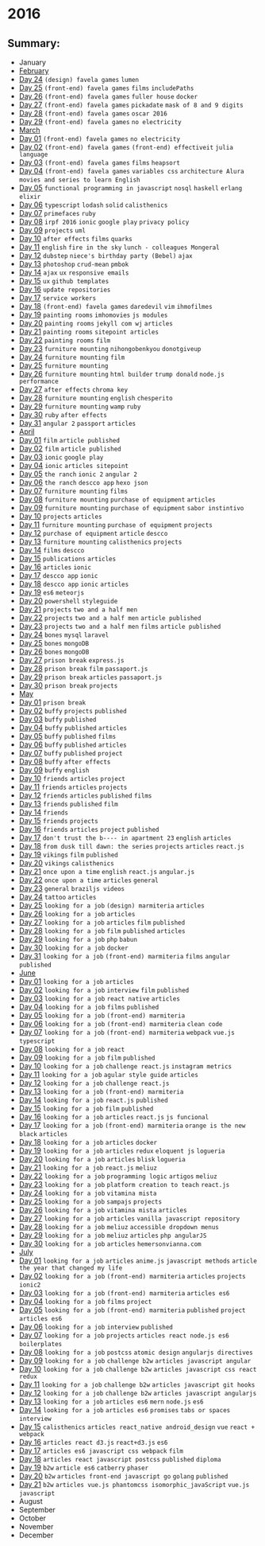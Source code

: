 # 2016

## Summary:
 - January
 - [February](feb/README.md)
  - [Day 24](feb/02-24-2016.md) `(design) favela games` `lumen`
  - [Day 25](feb/02-25-2016.md) `(front-end) favela games` `films` `includePaths`
  - [Day 26](feb/02-26-2016.md) `(front-end) favela games` `fuller house`  `docker` 
  - [Day 27](feb/02-27-2016.md) `(front-end) favela games` `pickadate` `mask of 8 and 9 digits`
  - [Day 28](feb/02-28-2016.md) `(front-end) favela games` `oscar 2016`
  - [Day 29](feb/02-29-2016.md) `(front-end) favela games` `no electricity`
 - [March](mar/README.md)
  - [Day 01](mar/03-01-2016.md) `(front-end) favela games` `no electricity`
  - [Day 02](mar/03-02-2016.md) `(front-end) favela games` `(front-end) effectiveit` `julia language`
  - [Day 03](mar/03-03-2016.md) `(front-end) favela games` `films` `heapsort`
  - [Day 04](mar/03-04-2016.md) `(front-end) favela games` `variables css` `architecture Alura` `movies and series to learn English`
  - [Day 05](mar/03-05-2016.md) `functional programming in javascript` `nosql` `haskell` `erlang` `elixir`
  - [Day 06](mar/03-06-2016.md) `typescript` `lodash` `solid` `calisthenics`
  - [Day 07](mar/03-07-2016.md) `primefaces` `ruby`
  - [Day 08](mar/03-08-2016.md) `irpf 2016` `ionic` `google play` `privacy policy`
  - [Day 09](mar/03-09-2016.md) `projects` `uml`
  - [Day 10](mar/03-10-2016.md) `after effects` `films` `quarks`
  - [Day 11](mar/03-11-2016.md) `english` `fire in the sky` `lunch - colleagues Mongeral`
  - [Day 12](mar/03-12-2016.md) `dubstep` `niece's birthday party (Bebel)` `ajax`
  - [Day 13](mar/03-13-2016.md) `photoshop` `crud-mean` `pmbok`
  - [Day 14](mar/03-14-2016.md) `ajax` `ux` `responsive emails`
  - [Day 15](mar/03-15-2016.md) `ux` `github templates`
  - [Day 16](mar/03-16-2016.md) `update repositories`
  - [Day 17](mar/03-17-2016.md) `service workers`
  - [Day 18](mar/03-18-2016.md) `(front-end) favela games` `daredevil` `vim` `ihmofilmes`
  - [Day 19](mar/03-19-2016.md) `painting rooms` `imhomovies` `js modules`
  - [Day 20](mar/03-20-2016.md) `painting rooms` `jekyll com wj` `articles`
  - [Day 21](mar/03-21-2016.md) `painting rooms` `sitepoint articles`
  - [Day 22](mar/03-22-2016.md) `painting rooms` `film`
  - [Day 23](mar/03-23-2016.md) `furniture mounting` `nihongobenkyou` `donotgiveup`
  - [Day 24](mar/03-24-2016.md) `furniture mounting` `film`
  - [Day 25](mar/03-25-2016.md) `furniture mounting`
  - [Day 26](mar/03-26-2016.md) `furniture mounting` `html builder` `trump donald` `node.js performance`
  - [Day 27](mar/03-27-2016.md) `after effects` `chroma key`
  - [Day 28](mar/03-28-2016.md) `furniture mounting` `english` `chesperito`
  - [Day 29](mar/03-29-2016.md) `furniture mounting` `wamp` `ruby`
  - [Day 30](mar/03-30-2016.md) `ruby` `after effects`
  - [Day 31](mar/03-31-2016.md) `angular 2` `passport` `articles`
 - [April](apr/README.md)
  - [Day 01](apr/04-01-2016.md) `film` `article published`
  - [Day 02](apr/04-02-2016.md) `film` `article published`
  - [Day 03](apr/04-03-2016.md) `ionic` `google play`
  - [Day 04](apr/04-04-2016.md) `ionic` `articles sitepoint`
  - [Day 05](apr/04-05-2016.md) `the ranch` `ionic 2` `angular 2`
  - [Day 06](apr/04-06-2016.md) `the ranch` `descco app` `hexo json`
  - [Day 07](apr/04-07-2016.md) `furniture mounting` `films`
  - [Day 08](apr/04-08-2016.md) `furniture mounting` `purchase of equipment` `articles`
  - [Day 09](apr/04-09-2016.md) `furniture mounting` `purchase of equipment` `sabor instintivo`
  - [Day 10](apr/04-10-2016.md) `projects` `articles`
  - [Day 11](apr/04-11-2016.md) `furniture mounting` `purchase of equipment` `projects`
  - [Day 12](apr/04-12-2016.md) `purchase of equipment` `article` `descco`
  - [Day 13](apr/04-13-2016.md) `furniture mounting` `calisthenics` `projects`
  - [Day 14](apr/04-14-2016.md) `films` `descco`
  - [Day 15](apr/04-15-2016.md) `publications` `articles`
  - [Day 16](apr/04-16-2016.md) `articles` `ionic`
  - [Day 17](apr/04-17-2016.md) `descco app` `ionic`
  - [Day 18](apr/04-18-2016.md) `descco app` `ionic` `articles`
  - [Day 19](apr/04-19-2016.md) `es6` `meteorjs`
  - [Day 20](apr/04-20-2016.md) `powershell` `styleguide`
  - [Day 21](apr/04-21-2016.md) `projects` `two and a half men`
  - [Day 22](apr/04-22-2016.md) `projects` `two and a half men` `article published`
  - [Day 23](apr/04-23-2016.md) `projects` `two and a half men` `films` `article published`
  - [Day 24](apr/04-24-2016.md) `bones` `mysql` `laravel`
  - [Day 25](apr/04-25-2016.md) `bones` `mongoDB`
  - [Day 26](apr/04-26-2016.md) `bones` `mongoDB`
  - [Day 27](apr/04-27-2016.md) `prison break` `express.js`
  - [Day 28](apr/04-28-2016.md) `prison break` `film` `passaport.js`
  - [Day 29](apr/04-29-2016.md) `prison break` `articles` `passaport.js`
  - [Day 30](apr/04-30-2016.md) `prison break` `projects`
 - [May](may/README.md)
  - [Day 01](may/05-01-2016.md) `prison break`
  - [Day 02](may/05-02-2016.md) `buffy` `projects` `published`
  - [Day 03](may/05-03-2016.md) `buffy` `published`
  - [Day 04](may/05-04-2016.md) `buffy` `published` `articles`
  - [Day 05](may/05-05-2016.md) `buffy` `published` `films`
  - [Day 06](may/05-06-2016.md) `buffy` `published` `articles`
  - [Day 07](may/05-07-2016.md) `buffy` `published` `project`
  - [Day 08](may/05-08-2016.md) `buffy` `after effects`
  - [Day 09](may/05-09-2016.md) `buffy` `english`
  - [Day 10](may/05-10-2016.md) `friends` `articles` `project`
  - [Day 11](may/05-11-2016.md) `friends` `articles` `projects`
  - [Day 12](may/05-12-2016.md) `friends` `articles` `published` `films`
  - [Day 13](may/05-13-2016.md) `friends` `published` `film`
  - [Day 14](may/05-14-2016.md) `friends`
  - [Day 15](may/05-15-2016.md) `friends` `projects`
  - [Day 16](may/05-16-2016.md) `friends` `articles` `project` `published`
  - [Day 17](may/05-17-2016.md) `don't trust the b---- in apartment 23` `english` `articles`
  - [Day 18](may/05-18-2016.md) `from dusk till dawn: the series` `projects` `articles` `react.js`
  - [Day 19](may/05-19-2016.md) `vikings` `film` `published`
  - [Day 20](may/05-20-2016.md) `vikings` `calisthenics`
  - [Day 21](may/05-21-2016.md) `once upon a time` `english` `react.js` `angular.js`
  - [Day 22](may/05-22-2016.md) `once upon a time` `articles` `general`
  - [Day 23](may/05-23-2016.md) `general` `braziljs videos`
  - [Day 24](may/05-24-2016.md) `tattoo` `articles`
  - [Day 25](may/05-25-2016.md) `looking for a job` `(design) marmiteria` `articles`
  - [Day 26](may/05-26-2016.md) `looking for a job` `articles`
  - [Day 27](may/05-27-2016.md) `looking for a job` `articles` `film` `published`
  - [Day 28](may/05-28-2016.md) `looking for a job` `film` `published` `articles`
  - [Day 29](may/05-29-2016.md) `looking for a job` `php` `babun`
  - [Day 30](may/05-30-2016.md) `looking for a job` `docker`
  - [Day 31](may/05-31-2016.md) `looking for a job` `(front-end) marmiteria` `films` `angular` `published`
 - [June](jun/README.md)
  - [Day 01](jun/06-01-2016.md) `looking for a job` `articles`
  - [Day 02](jun/06-02-2016.md) `looking for a job` `interview` `film` `published`
  - [Day 03](jun/06-03-2016.md) `looking for a job` `react native` `articles`
  - [Day 04](jun/06-04-2016.md) `looking for a job` `films` `published`
  - [Day 05](jun/06-05-2016.md) `looking for a job` `(front-end) marmiteria`
  - [Day 06](jun/06-06-2016.md) `looking for a job` `(front-end) marmiteria` `clean code`
  - [Day 07](jun/06-07-2016.md) `looking for a job` `(front-end) marmiteria` `webpack` `vue.js` `typescript`
  - [Day 08](jun/06-08-2016.md) `looking for a job` `react`
  - [Day 09](jun/06-09-2016.md) `looking for a job` `film` `published`
  - [Day 10](jun/06-10-2016.md) `looking for a job` `challenge react.js` `instagram metrics`
  - [Day 11](jun/06-11-2016.md) `looking for a job` `agular style guide` `articles`
  - [Day 12](jun/06-12-2016.md) `looking for a job` `challenge react.js`
  - [Day 13](jun/06-13-2016.md) `looking for a job` `(front-end) marmiteria`
  - [Day 14](jun/06-14-2016.md) `looking for a job` `react.js` `published`
  - [Day 15](jun/06-15-2016.md) `looking for a job` `film` `published`
  - [Day 16](jun/06-16-2016.md) `looking for a job` `articles` `react.js` `js funcional`
  - [Day 17](jun/06-17-2016.md) `looking for a job` `(front-end) marmiteria` `orange is the new black` `articles`
  - [Day 18](jun/06-18-2016.md) `looking for a job` `articles` `docker` 
  - [Day 19](jun/06-19-2016.md) `looking for a job` `articles` `redux` `eloquent js` `logueria`
  - [Day 20](jun/06-20-2016.md) `looking for a job` `articles` `blisk` `logueria`
  - [Day 21](jun/06-21-2016.md) `looking for a job` `react.js` `meliuz`
  - [Day 22](jun/06-22-2016.md) `looking for a job` `programming logic` `artigos` `meliuz`
  - [Day 23](jun/06-23-2016.md) `looking for a job` `platform creation to teach` `react.js`
  - [Day 24](jun/06-24-2016.md) `looking for a job` `vitamina mista`
  - [Day 25](jun/06-25-2016.md) `looking for a job` `sampajs` `projects`
  - [Day 26](jun/06-26-2016.md) `looking for a job` `vitamina mista` `articles`
  - [Day 27](jun/06-27-2016.md) `looking for a job` `articles` `vanilla javascript repository`
  - [Day 28](jun/06-28-2016.md) `looking for a job` `meliuz` `accessible dropdown menus`
  - [Day 29](jun/06-29-2016.md) `looking for a job` `meliuz` `articles` `php angularJS`
  - [Day 30](jun/06-30-2016.md) `looking for a job` `articles` `hemersonvianna.com`
 - [July](jul/README.md)
  - [Day 01](jul/07-01-2016.md) `looking for a job` `articles` `anime.js` `javascript methods` `article the year that changed my life`
  - [Day 02](jul/07-02-2016.md) `looking for a job` `(front-end) marmiteria` `articles` `projects` `ionic2`
  - [Day 03](jul/07-03-2016.md) `looking for a job` `(front-end) marmiteria` `articles es6`
  - [Day 04](jul/07-04-2016.md) `looking for a job` `films` `project`
  - [Day 05](jul/07-05-2016.md) `looking for a job` `(front-end) marmiteria` `published` `project` `articles es6`
  - [Day 06](jul/07-06-2016.md) `looking for a job` `interview` `published`
  - [Day 07](jul/07-07-2016.md) `looking for a job` `projects` `articles react node.js es6` `boilerplates`
  - [Day 08](jul/07-08-2016.md) `looking for a job` `postcss` `atomic design` `angularjs directives`
  - [Day 09](jul/07-09-2016.md) `looking for a job` `challenge b2w` `articles javascript angular`
  - [Day 10](jul/07-10-2016.md) `looking for a job` `challenge b2w` `articles javascript css react redux`
  - [Day 11](jul/07-11-2016.md) `looking for a job` `challenge b2w` `articles javascript git hooks`
  - [Day 12](jul/07-12-2016.md) `looking for a job` `challenge b2w` `articles javascript angularjs`
  - [Day 13](jul/07-13-2016.md) `looking for a job` `articles es6` `mern` `node.js` `es6`
  - [Day 14](jul/07-14-2016.md) `looking for a job` `articles es6` `promises` `tabs or spaces` `interview`
  - [Day 15](jul/07-15-2016.md) `calisthenics` `articles react_native android_design` `vue` `react + webpack`
  - [Day 16](jul/07-16-2016.md) `articles react d3.js` `react+d3.js` `es6`
  - [Day 17](jul/07-17-2016.md) `articles es6 javascript css webpack` `film`
  - [Day 18](jul/07-18-2016.md) `articles react javascript postcss` `published` `diploma`
  - [Day 19](jul/07-19-2016.md) `b2w` `article es6` `catberry` `phaser`
  - [Day 20](jul/07-20-2016.md) `b2w` `articles front-end javascript go` `golang` `published`
  - [Day 21](jul/07-21-2016.md) `b2w` `articles vue.js phantomcss isomorphic_javaScript` `vue.js` `javascript`
 - August
 - September
 - October
 - November
 - December

